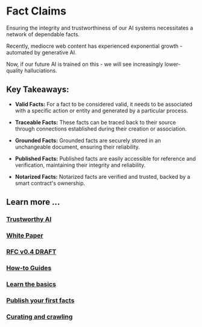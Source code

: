# Fact Claims

Ensuring the integrity and trustworthiness of our AI systems necessitates a network of dependable facts. 

Recently, mediocre web content has experienced exponential growth - automated by generative AI. 

Now, if our future AI is trained on this - we will see increasingly lower-quality halluciations.

## Key Takeaways:

- **Valid Facts:** For a fact to be considered valid, it needs to be associated with a specific action or entity and generated by a particular process.

- **Traceable Facts:** These facts can be traced back to their source through connections established during their creation or association.

- **Grounded Facts:** Grounded facts are securely stored in an unchangeable document, ensuring their reliability.

- **Published Facts:** Published facts are easily accessible for reference and verification, maintaining their integrity and reliability.

- **Notarized Facts:** Notarized facts are verified and trusted, backed by a smart contract's ownership.

## Learn more ...

### [Trustworthy AI](./www/content/trust/index.md)

### [White Paper](./www/content/paper/index.md)

### [RFC v0.4 DRAFT](./www/content/rfc/draft.md)

### [How-to Guides](./www/content/howto/index.md)

### [Learn the basics](./www/content/howto/begin.md)

### [Publish your first facts](./www/content/howto/fact.claims.md)

### [Curating and crawling](./www/content/howto/crawling.md)